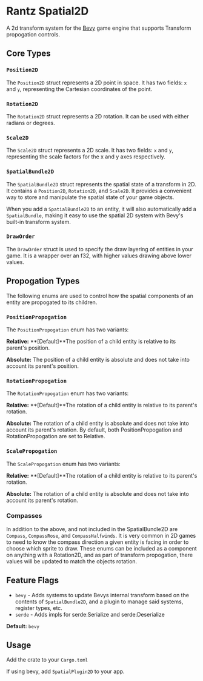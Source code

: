 # Rantz Spatial2D

A 2d transform system for the [Bevy](https://bevyengine.org/) game engine that supports Transform propogation controls. 

## Core Types

### `Position2D`

The `Position2D` struct represents a 2D point in space. It has two fields: `x` and `y`, representing the Cartesian coordinates of the point.

### `Rotation2D`

The `Rotation2D` struct represents a 2D rotation. It can be used with either radians or degrees.

### `Scale2D`

The `Scale2D` struct represents a 2D scale. It has two fields: `x` and `y`, representing the scale factors for the x and y axes respectively.

### `SpatialBundle2D`

The `SpatialBundle2D` struct represents the spatial state of a transform in 2D. It contains a `Position2D`, `Rotation2D`, and `Scale2D`. It provides a convenient way to store and manipulate the spatial state of your game objects.

When you add a `SpatialBundle2D` to an entity, it will also automatically add a `SpatialBundle`, making it easy to use the spatial 2D system with Bevy's built-in transform system.

### `DrawOrder`

The `DrawOrder` struct is used to specify the draw layering of entities in your game. It is a wrapper over an f32, with higher values drawing above lower values. 

## Propogation Types
The following enums are used to control how the spatial components of an entity are propogated to its children.

### `PositionPropogation`
The `PositionPropogation` enum has two variants:

**Relative:** **[Default]**The position of a child entity is relative to its parent's position.

**Absolute:** The position of a child entity is absolute and does not take into account its parent's position.

### `RotationPropogation`
The `RotationPropogation` enum has two variants:

**Relative:** **[Default]**The rotation of a child entity is relative to its parent's rotation.

**Absolute:** The rotation of a child entity is absolute and does not take into account its parent's rotation.
By default, both PositionPropogation and RotationPropogation are set to Relative.

### `ScalePropogation`
The `ScalePropogation` enum has two variants:

**Relative:** **[Default]**The rotation of a child entity is relative to its parent's rotation.

**Absolute:** The rotation of a child entity is absolute and does not take into account its parent's rotation.

### Compasses

In addition to the above, and not included in the SpatialBundle2D are `Compass`, `CompassRose`, and `CompassHalfwinds`. It is very common in 2D games to need to know the compass direction a given entity is facing in order to choose which sprite to draw. These enums can be included as a component on anything with a Rotation2D, and as part of transform propogation, there values will be updated to match the objects rotation.

## Feature Flags

* `bevy` - Adds systems to update Bevys internal transform based on the contents of `SpatialBundle2D`, and a plugin to manage said systems, register types, etc.
* `serde` - Adds impls for serde:Serialize and serde:Deserialize

**Default:** `bevy`

## Usage

Add the crate to your `Cargo.toml`

If using bevy, add `SpatialPlugin2D` to your app.

